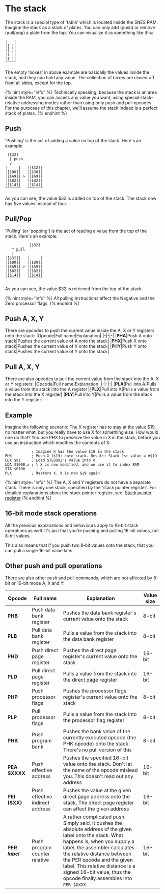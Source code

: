 # The stack
The stack is a special type of 'table' which is located inside the SNES RAM. Imagine the stack as a stack of plates. You can only add (push) or remove (pull/pop) a plate from the top. You can visualize it as something like this:

```
|   |
|[ ]|
|[ ]|
|[ ]|
|[ ]|
‾‾‾‾‾
```
The empty 'boxes' in above example are basically the values inside the stack, and they can hold any value. The collection of boxes are closed off from all sides, except for the top.

{% hint style="info" %}
Technically speaking, because the stack is an area inside the RAM, you can access any value you want, using special stack-relative addressing modes rather than using only push and pull opcodes. For the purposes of this chapter, we'll assume the stack indeed is a perfect stack of plates. 
{% endhint %}


## Push
'Pushing' is the act of adding a value on top of the stack. Here's an example:

```
 [$32]
  | push
  v
|     |   |[$32]|
|[$B0]|   |[$B0]|
|[$A9]| > |[$A9]|
|[$82]|   |[$B2]|
|[$14]|   |[$14]|
‾‾‾‾‾‾‾   ‾‾‾‾‾‾‾
```
As you can see, the value $32 is added on top of the stack. The stack now has five values instead of four.

## Pull/Pop
'Pulling' (or 'popping') is the act of reading a value from the top of the stack. Here's an example:

```
           [$32]
   ^ pull
   |
|[$32]|   |     |
|[$B0]|   |[$B0]|
|[$A9]| > |[$A9]|
|[$82]|   |[$B2]|
|[$14]|   |[$14]|
‾‾‾‾‾‾‾   ‾‾‾‾‾‾‾
```
As you can see, the value $32 is retrieved from the top of the stack.

{% hint style="info" %}
*All* pulling instructions affect the Negative and the Zero processor flags.
{% endhint %}

## Push A, X, Y
There are opcodes to push the current value inside the A, X or Y registers onto the stack:
|Opcode|Full name|Explanation|
|-|-|-|
|**PHA**|Push A onto stack|Pushes the current value of A onto the stack|
|**PHX**|Push X onto stack|Pushes the current value of X onto the stack|
|**PHY**|Push Y onto stack|Pushes the current value of Y onto the stack|

## Pull A, X, Y
There are also opcodes to pull the current value from the stack into the A, X or Y registers:
|Opcode|Full name|Explanation|
|-|-|-|
|**PLA**|Pull into A|Pulls a value from the stack into the A register|
|**PLX**|Pull into X|Pulls a value from the stack into the X register|
|**PLY**|Pull into Y|Pulls a value from the stack into the Y register|

## Example
Imagine the following scenario: The X register has to stay at the value $19, no matter what, but you really have to use X for something else. How would one do that? You use PHX to preserve the value in X in the stack, before you use an instruction which modifies the contents of X:
```
            ; Imagine X has the value $19 in the stack
PHX         ; Push X ($19) onto stack. Result: Stack 1st value = #$19
LDX $91     ; Load $7E0091's value into X
LDA $1000,x ; \ X is now modified, and we use it to index RAM
STA $0100	  ; /
PLX         ; Restore X. X is now $19 again
```

{% hint style="info" %}
The A, X and Y registers do not have a separate stack. There is only one stack, specified by the 'stack pointer register'. For detailed explanations about the stack pointer register, see: [Stack pointer register](../processor/stackpointer.md)
{% endhint %}

## 16-bit mode stack operations
All the previous explanations and behaviours apply to 16-bit stack operations as well. It's just that you're pushing and pulling 16-bit values, not 8-bit values.

This also means that if you push two 8-bit values onto the stack, that you can pull a single 16-bit value later.

## Other push and pull operations
There are also other push and pull commands, which are not affected by 8-bit or 16-bit mode A, X and Y:

|Opcode|Full name|Explanation|Value size|
|-|-|-|-|
|**PHB**|Push data bank register|Pushes the data bank register's current value onto the stack|8-bit|
|**PLB**|Pull data bank register|Pulls a value from the stack into the data bank register|8-bit|
|**PHD**|Push direct page register|Pushes the direct page register's current value onto the stack|16-bit|
|**PLD**|Pull direct page register|Pulls a value from the stack into the direct page register|16-bit|
|**PHP**|Push processor flags|Pushes the processor flags register's current value onto the stack|8-bit|
|**PLP**|Pull processor flags|Pulls a value from the stack into the processor flag register|8-bit|
|**PHK**|Push program bank|Pushes the bank value of the currently executed opcode (the PHK opcode) onto the stack. There's no pull version of this|8-bit|
|**PEA $XXXX**|Push effective address|Pushes the specified 16-bit value onto the stack. Don't let the name of the opcode mislead you. This doesn't read out any address|16-bit|
|**PEI ($XX)**|Push effective indirect address|Pushes the value at the given direct page address onto the stack. The direct page register can affect the given address|16-bit|
|**PER *label***|Push program counter relative|A rather complicated push. Simply said, it pushes the absolute address of the given label onto the stack. What happens is, when you supply a label, the assembler calculates the relative distance between the PER opcode and the given label. This relative distance is a signed 16-bit value, thus the opcode finally assembles into `PER $XXXX`.|16-bit|